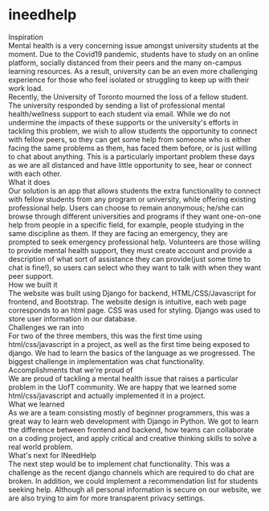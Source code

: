 # ineedhelp
Inspiration<br/>
Mental health is a very concerning issue amongst university students at the moment. Due to the Covid19 pandemic, students have to study on an online platform, socially distanced from their peers and the many on-campus learning resources. As a result, university can be an even more challenging experience for those who feel isolated or struggling to keep up with their work load.
<br/>
Recently, the University of Toronto mourned the loss of a fellow student. The university responded by sending a list of professional mental health/wellness support to each student via email. While we do not undermine the impacts of these supports or the university's efforts in tackling this problem, we wish to allow students the opportunity to connect with fellow peers, so they can get some help from someone who is either facing the same problems as them, has faced them before, or is just willing to chat about anything. This is a particularly important problem these days as we are all distanced and have little opportunity to see, hear or connect with each other.
<br/>
What it does<br/>
Our solution is an app that allows students the extra functionality to connect with fellow students from any program or university, while offering existing professional help. Users can choose to remain anonymous; he/she can browse through different universities and programs if they want one-on-one help from people in a specific field, for example, people studying in the same discipline as them. If they are facing an emergency, they are prompted to seek emergency professional help. Volunteers are those willing to provide mental health support, they must create account and provide a description of what sort of assistance they can provide(just some time to chat is fine!), so users can select who they want to talk with when they want peer support.
<br/>
How we built it<br/>
The website was built using Django for backend, HTML/CSS/Javascript for frontend, and Bootstrap. The website design is intuitive, each web page corresponds to an html page. CSS was used for styling. Django was used to store user information in our database.
<br/>
Challenges we ran into<br/>
For two of the three members, this was the first time using html/css/javascript in a project, as well as the first time being exposed to django. We had to learn the basics of the language as we progressed. The biggest challenge in implementation was chat functionality.
<br/>
Accomplishments that we're proud of<br/>
We are proud of tackling a mental health issue that raises a particular problem in the UofT community. We are happy that we learned some html/css/javascript and actually implemented it in a project.
<br/>
What we learned <br/>
As we are a team consisting mostly of beginner programmers, this was a great way to learn web development with Django in Python. We got to learn the difference between frontend and backend, how teams can collaborate on a coding project, and apply critical and creative thinking skills to solve a real world problem.
<br/>
What's next for INeedHelp<br/>
The next step would be to implement chat functionality. This was a challenge as the recent django channels which are required to do chat are broken. In addition, we could implement a recommendation list for students seeking help. Although all personal information is secure on our website, we are also trying to aim for more transparent privacy settings.
